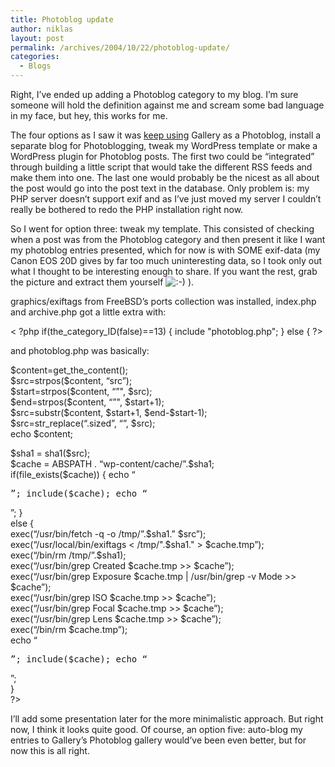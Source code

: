 ```yaml
---
title: Photoblog update
author: niklas
layout: post
permalink: /archives/2004/10/22/photoblog-update/
categories:
  - Blogs
---
```

Right, I&#8217;ve ended up adding a Photoblog category to my blog. I&#8217;m sure someone will hold the definition against me and scream some bad language in my face, but hey, this works for me.

The four options as I saw it was [keep using][1] Gallery as a Photoblog, install a separate blog for Photoblogging, tweak my WordPress template or make a WordPress plugin for Photoblog posts. The first two could be &#8220;integrated&#8221; through building a little script that would take the different RSS feeds and make them into one. The last one would probably be the nicest as all about the post would go into the post text in the database. Only problem is: my PHP server doesn&#8217;t support exif and as I&#8217;ve just moved my server I couldn&#8217;t really be bothered to redo the PHP installation right now.

So I went for option three: tweak my template. This consisted of checking when a post was from the Photoblog category and then present it like I want my photoblog entries presented, which for now is with SOME exif-data (my Canon EOS 20D gives by far too much uninteresting data, so I took only out what I thought to be interesting enough to share. If you want the rest, grab the picture and extract them yourself <img src='http://blog.saers.com/wp-includes/images/smilies/icon_smile.gif' alt=':-)' class='wp-smiley' /> ).

graphics/exiftags from FreeBSD&#8217;s ports collection was installed, index.php and archive.php got a little extra with:

<div class="code">
  < ?php if(the_category_ID(false)==13) { include "photoblog.php"; } else { ?><br /> </>
</div>

and photoblog.php was basically:

<div class="code">
  $content=get_the_content();<br /> $src=strpos($content, &#8220;src&#8221;);<br /> $start=strpos($content, &#8220;&#8221;", $src);<br /> $end=strpos($content, &#8220;&#8221;", $start+1);<br /> $src=substr($content, $start+1, $end-$start-1);<br /> $src=str_replace(&#8220;.sized&#8221;, &#8220;&#8221;, $src);<br /> echo $content;</p> <p>
    $sha1 = sha1($src);<br /> $cache = ABSPATH . &#8220;wp-content/cache/&#8221;.$sha1;<br /> if(file_exists($cache)) { echo &#8220;<pre>&#8221;; include($cache); echo &#8220;</pre>&#8221;; }<br /> else {<br /> exec(&#8220;/usr/bin/fetch -q -o /tmp/&#8221;.$sha1.&#8221; $src&#8221;);<br /> exec(&#8220;/usr/local/bin/exiftags < /tmp/".$sha1." > $cache.tmp&#8221;);<br /> exec(&#8220;/bin/rm /tmp/&#8221;.$sha1);<br /> exec(&#8220;/usr/bin/grep Created $cache.tmp >> $cache&#8221;);<br /> exec(&#8220;/usr/bin/grep Exposure $cache.tmp | /usr/bin/grep -v Mode >> $cache&#8221;);<br /> exec(&#8220;/usr/bin/grep ISO $cache.tmp >> $cache&#8221;);<br /> exec(&#8220;/usr/bin/grep Focal $cache.tmp >> $cache&#8221;);<br /> exec(&#8220;/usr/bin/grep Lens $cache.tmp >> $cache&#8221;);<br /> exec(&#8220;/bin/rm $cache.tmp&#8221;);<br /> echo &#8220;<pre>&#8221;; include($cache); echo &#8220;</pre>&#8221;;<br /> }<br /> ?><br /> </></div> <p>
      I&#8217;ll add some presentation later for the more minimalistic approach. But right now, I think it looks quite good. Of course, an option five: auto-blog my entries to Gallery&#8217;s Photoblog gallery would&#8217;ve been even better, but for now this is all right.
    </p>

 [1]: /photos/Photoblog